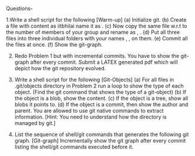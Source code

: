 Questions-

1.Write a shell script for the following [Warm-up]
  (a) Initialize git.
  (b) Create a file with content as iitbhilai name it as <roll-no-member-1>.
  (c) Now copy the same file w.r.t to the number of members of your group and rename as <roll-no-member-2>, <roll-no-member-3>.
  (d) Put all three files into three individual folders with your names <name-1>, <name-2>,
 <name-3> on them.
  (e) Commit all the files at once.
  (f) Show the git-graph.
  
2. Redo Problem 1 but with incremental commits. You have to show the git-graph after every
commit. Submit a LATEX generated pdf which will depict how the git repository evolved.

3. Write a shell script for the following [Git-Objects]
(a) For all files in .git/objects directory in Problem 2 run a loop to show the type of each
object. (Find the git command that shows the type of a git-object)
(b) If the object is a blob, show the content.
(c) If the object is a tree, show all blobs it points to.
(d) If the object is a commit, then show the author and parent.
You are allowed to use git native commands to extract information.
[Hint: You need to understand how the directory is managed by git.]

4. List the sequence of shell/git commands that generates the following git graph. [Git-graph]
Incrementally show the git graph after every commit listing the shell/git commands executed
before it.

